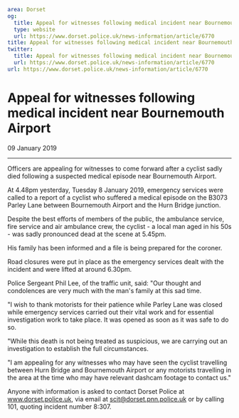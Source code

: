 ```yaml
area: Dorset
og:
  title: Appeal for witnesses following medical incident near Bournemouth Airport
  type: website
  url: https://www.dorset.police.uk/news-information/article/6770
title: Appeal for witnesses following medical incident near Bournemouth Airport |
twitter:
  title: Appeal for witnesses following medical incident near Bournemouth Airport
  url: https://www.dorset.police.uk/news-information/article/6770
url: https://www.dorset.police.uk/news-information/article/6770
```

# Appeal for witnesses following medical incident near Bournemouth Airport

09 January 2019

* * *

Officers are appealing for witnesses to come forward after a cyclist sadly died following a suspected medical episode near Bournemouth Airport.

At 4.48pm yesterday, Tuesday 8 January 2019, emergency services were called to a report of a cyclist who suffered a medical episode on the B3073 Parley Lane between Bournemouth Airport and the Hurn Bridge junction.

Despite the best efforts of members of the public, the ambulance service, fire service and air ambulance crew, the cyclist - a local man aged in his 50s - was sadly pronounced dead at the scene at 5.45pm.

His family has been informed and a file is being prepared for the coroner.

Road closures were put in place as the emergency services dealt with the incident and were lifted at around 6.30pm.

Police Sergeant Phil Lee, of the traffic unit, said: "Our thought and condolences are very much with the man's family at this sad time.

"I wish to thank motorists for their patience while Parley Lane was closed while emergency services carried out their vital work and for essential investigation work to take place. It was opened as soon as it was safe to do so.

"While this death is not being treated as suspicious, we are carrying out an investigation to establish the full circumstances.

"I am appealing for any witnesses who may have seen the cyclist travelling between Hurn Bridge and Bournemouth Airport or any motorists travelling in the area at the time who may have relevant dashcam footage to contact us."

Anyone with information is asked to contact Dorset Police at www.dorset.police.uk, via email at scit@dorset.pnn.police.uk or by calling 101, quoting incident number 8:307.
